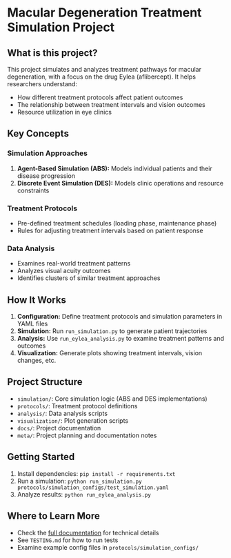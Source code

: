 # Macular Degeneration Treatment Simulation Project

## What is this project?

This project simulates and analyzes treatment pathways for macular degeneration, with a focus on the drug Eylea (aflibercept). It helps researchers understand:

- How different treatment protocols affect patient outcomes
- The relationship between treatment intervals and vision outcomes
- Resource utilization in eye clinics

## Key Concepts

### Simulation Approaches
1. **Agent-Based Simulation (ABS):** Models individual patients and their disease progression
2. **Discrete Event Simulation (DES):** Models clinic operations and resource constraints

### Treatment Protocols
- Pre-defined treatment schedules (loading phase, maintenance phase)
- Rules for adjusting treatment intervals based on patient response

### Data Analysis
- Examines real-world treatment patterns
- Analyzes visual acuity outcomes
- Identifies clusters of similar treatment approaches

## How It Works

1. **Configuration:** Define treatment protocols and simulation parameters in YAML files
2. **Simulation:** Run `run_simulation.py` to generate patient trajectories
3. **Analysis:** Use `run_eylea_analysis.py` to examine treatment patterns and outcomes
4. **Visualization:** Generate plots showing treatment intervals, vision changes, etc.

## Project Structure

- `simulation/`: Core simulation logic (ABS and DES implementations)
- `protocols/`: Treatment protocol definitions
- `analysis/`: Data analysis scripts
- `visualization/`: Plot generation scripts
- `docs/`: Project documentation
- `meta/`: Project planning and documentation notes

## Getting Started

1. Install dependencies: `pip install -r requirements.txt`
2. Run a simulation: `python run_simulation.py protocols/simulation_configs/test_simulation.yaml`
3. Analyze results: `python run_eylea_analysis.py`

## Where to Learn More

- Check the [full documentation](docs/_build/html/index.html) for technical details
- See `TESTING.md` for how to run tests
- Examine example config files in `protocols/simulation_configs/`
